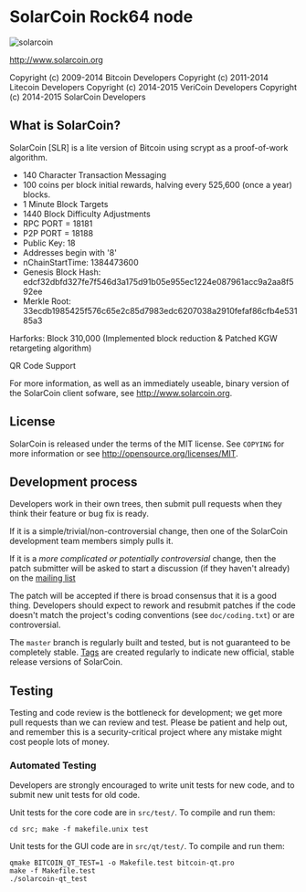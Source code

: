 SolarCoin Rock64 node
================================
![solarcoin](http://i.imgur.com/BS9hSS8.png)

http://www.solarcoin.org

Copyright (c) 2009-2014 Bitcoin Developers
Copyright (c) 2011-2014 Litecoin Developers
Copyright (c) 2014-2015 VeriCoin Developers
Copyright (c) 2014-2015 SolarCoin Developers

What is SolarCoin?
----------------

SolarCoin [SLR] is a lite version of Bitcoin using scrypt as a proof-of-work algorithm.

- 140 Character Transaction Messaging
- 100 coins per block initial rewards, halving every 525,600 (once a year) blocks.
- 1 Minute Block Targets
- 1440 Block Difficulty Adjustments
- RPC PORT = 18181
- P2P PORT = 18188
- Public Key: 18
- Addresses begin with '8'
- nChainStartTime: 1384473600
- Genesis Block Hash: edcf32dbfd327fe7f546d3a175d91b05e955ec1224e087961acc9a2aa8f592ee
- Merkle Root: 33ecdb1985425f576c65e2c85d7983edc6207038a2910fefaf86cfb4e53185a3

Harforks: 
Block 310,000 (Implemented block reduction & Patched KGW retargeting algorithm)

QR Code Support

For more information, as well as an immediately useable, binary version of
the SolarCoin client sofware, see http://www.solarcoin.org.

License
-------

SolarCoin is released under the terms of the MIT license. See `COPYING` for more
information or see http://opensource.org/licenses/MIT.

Development process
-------------------

Developers work in their own trees, then submit pull requests when they think
their feature or bug fix is ready.

If it is a simple/trivial/non-controversial change, then one of the SolarCoin
development team members simply pulls it.

If it is a *more complicated or potentially controversial* change, then the patch
submitter will be asked to start a discussion (if they haven't already) on the
[mailing list](http://ADDE-DEVELOPER-MAILING-LIST.solarcoin.cc)

The patch will be accepted if there is broad consensus that it is a good thing.
Developers should expect to rework and resubmit patches if the code doesn't
match the project's coding conventions (see `doc/coding.txt`) or are
controversial.

The `master` branch is regularly built and tested, but is not guaranteed to be
completely stable. [Tags](https://github.com/bitcoin/bitcoin/tags) are created
regularly to indicate new official, stable release versions of SolarCoin.

Testing
-------

Testing and code review is the bottleneck for development; we get more pull
requests than we can review and test. Please be patient and help out, and
remember this is a security-critical project where any mistake might cost people
lots of money.

### Automated Testing

Developers are strongly encouraged to write unit tests for new code, and to
submit new unit tests for old code.

Unit tests for the core code are in `src/test/`. To compile and run them:

    cd src; make -f makefile.unix test

Unit tests for the GUI code are in `src/qt/test/`. To compile and run them:

    qmake BITCOIN_QT_TEST=1 -o Makefile.test bitcoin-qt.pro
    make -f Makefile.test
    ./solarcoin-qt_test

